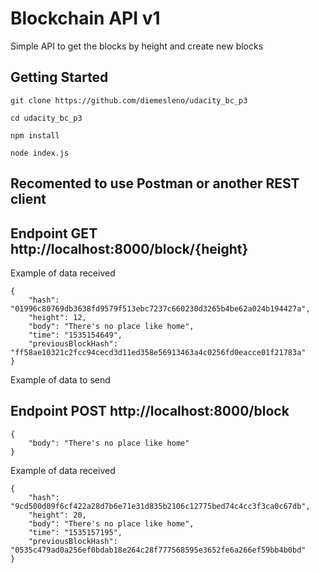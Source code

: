 # Blockchain API v1

Simple API to get the blocks by height and create new blocks

## Getting Started

```
git clone https://github.com/diemesleno/udacity_bc_p3

cd udacity_bc_p3

npm install

node index.js
```

## Recomented to use Postman or another REST client

## Endpoint GET http://localhost:8000/block/{height}


Example of data received

```
{
    "hash": "01996c80769db3638fd9579f513ebc7237c660230d3265b4be62a024b194427a",
    "height": 12,
    "body": "There's no place like home",
    "time": "1535154649",
    "previousBlockHash": "ff58ae10321c2fcc94cecd3d11ed358e56913463a4c0256fd0eacce01f21783a"
}
```


Example of data to send

## Endpoint POST http://localhost:8000/block

```
{
	"body": "There's no place like home"
}
```

Example of data received

```
{
    "hash": "9cd500d09f6cf422a28d7b6e71e31d835b2106c12775bed74c4cc3f3ca0c67db",
    "height": 20,
    "body": "There's no place like home",
    "time": "1535157195",
    "previousBlockHash": "0535c479ad0a256ef0bdab18e264c28f777568595e3652fe6a266ef59bb4b0bd"
}
```